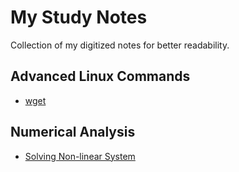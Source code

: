 # My Study Notes

Collection of my digitized notes for better readability. 

## Advanced Linux Commands
- [wget](Advanced%20Linux%20Commands/wget.md)

## Numerical Analysis
- [Solving Non-linear System](/Numerical%20Analysis/Solving%20Non-linear%20System.md)
